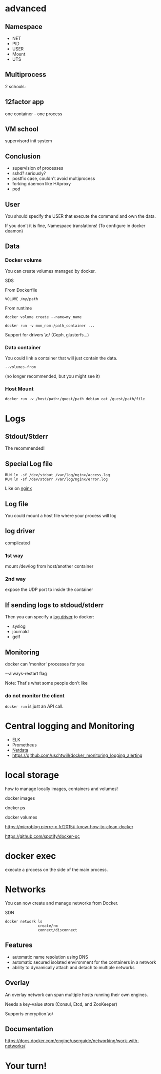 # advanced



## Namespace

 - NET
 - PID
 - USER
 - Mount
 - UTS



## Multiprocess

2 schools:


## 12factor app

one container - one process


## VM school

supervisord
init system


## Conclusion

 - supervision of processes
 - sshd? seriously?
 - postfix case, couldn't avoid multiprocess
 - forking daemon like HAproxy
 - pod



## User

You should specify the USER that execute the command and own the data.


If you don't it is fine, Namespace translations!
(To configure in docker deamon)



## Data


### Docker volume

You can create volumes managed by docker.

SDS


From Dockerfile

`VOLUME /my/path`


From runtime

`docker volume create --name=my_name`

`docker run -v mon_nom:/path_container ...`


Support for drivers \o/ (Ceph, glusterfs...)


### Data container

You could link a container that will just contain the data.

`--volumes-from`

(no longer recommended, but you might see it)


### Host Mount

`docker run -v /host/path:/guest/path debian cat /guest/path/file`



# Logs


## Stdout/Stderr

The recommended!


## Special Log file

```
RUN ln -sf /dev/stdout /var/log/nginx/access.log
RUN ln -sf /dev/stderr /var/log/nginx/error.log
```

Like on [nginx](https://github.com/nginxinc/docker-nginx/blob/master/stable/alpine/Dockerfile#L133-L134)


## Log file

You could mount a host file where your process will log


## log driver

complicated


### 1st way

mount /dev/log from host/another container


### 2nd way

expose the UDP port to inside the container


## If sending logs to stdoud/stderr

Then you can specify a [log driver](https://docs.docker.com/engine/admin/logging/overview/) to docker:
 - syslog
 - journald
 - gelf



## Monitoring

docker can 'monitor' processes for you

--always-restart flag

Note:
That's what some people don't like


### do not monitor the client

`docker run` is just an API call.



# Central logging and Monitoring

 - ELK
 - Prometheus
 - [Netdata](https://github.com/firehol/netdata)
 - https://github.com/uschtwill/docker_monitoring_logging_alerting



# local storage

how to manage locally images, containers and volumes!

docker images

docker ps

docker volumes

https://microblog.pierre-o.fr/2015/i-know-how-to-clean-docker

https://github.com/spotify/docker-gc



# docker exec

execute a process on the side of the main process.



# Networks

You can now create and manage networks from Docker.

SDN

```
docker network ls
               create/rm
               connect/disconnect             
```


## Features

 - automatic name resolution using DNS
 - automatic secured isolated environment for the containers in a network
 - ability to dynamically attach and detach to multiple networks


## Overlay

An overlay network can span multiple hosts running their own engines.

Needs a key-value store (Consul, Etcd, and ZooKeeper)

Supports encryption \o/


## Documentation

https://docs.docker.com/engine/userguide/networking/work-with-networks/



# Your turn!
